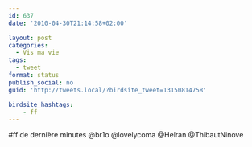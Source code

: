 ```yaml
---
id: 637
date: '2010-04-30T21:14:58+02:00'

layout: post
categories:
  - Vis ma vie
tags:
  - tweet
format: status
publish_social: no
guid: 'http://tweets.local/?birdsite_tweet=13150814758'

birdsite_hashtags:
    - ff
---
```


\#ff de dernière minutes @br1o @lovelycoma @Helran @ThibautNinove